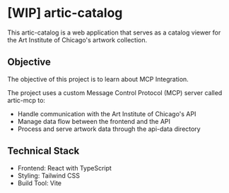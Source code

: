 # [WIP] artic-catalog

This artic-catalog is a web application that serves as a catalog viewer for the Art Institute of Chicago's artwork collection.

## Objective

The objective of this project is to learn about MCP Integration.

The project uses a custom Message Control Protocol (MCP) server called artic-mcp to:

-   Handle communication with the Art Institute of Chicago's API
-   Manage data flow between the frontend and the API
-   Process and serve artwork data through the api-data directory

## Technical Stack

-   Frontend: React with TypeScript
-   Styling: Tailwind CSS
-   Build Tool: Vite
